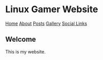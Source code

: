 # Linux Gamer Website
[Home](index.md)  [About](about.md)  [Posts](posts.md)  [Gallery](gallery.md)  [Social Links](socials.md)
## Welcome
This is my website.

